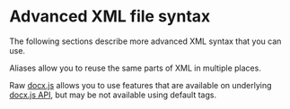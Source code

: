 # Advanced XML file syntax

The following sections describe more advanced XML syntax that you can use.

Aliases allow you to reuse the same parts of XML in multiple places.

Raw [docx.js](https://docx.js.org/) allows you to use features that are available on underlying
[docx.js API](https://docx.js.org/api/), but may be not available using default tags.
